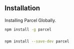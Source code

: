 ## Installation

Installing Parcel Globally.

```bash
npm install -g parcel
```

###

```bash
npm install --save-dev parcel
```

